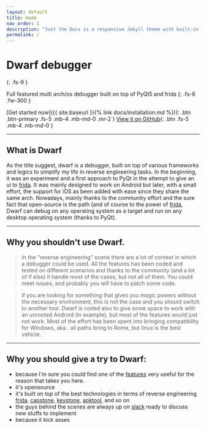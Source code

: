 ```yaml
---
layout: default
title: Home
nav_order: 1
description: "Just the Docs is a responsive Jekyll theme with built-in search that is easily customizable and hosted on GitHub Pages."
permalink: /
---
```


# Dwarf debugger
{: .fs-9 }

Full featured multi arch/os debugger built on top of PyQt5 and frida
{: .fs-6 .fw-300 }

[Get started now]({{ site.baseurl }}{% link docs/installation.md %}){: .btn .btn-primary .fs-5 .mb-4 .mb-md-0 .mr-2 } [View it on GitHub](https://github.com/iGio90/Dwarf){: .btn .fs-5 .mb-4 .mb-md-0 }

---

## What is Dwarf

As the title suggest, dwarf is a debugger, built on top of various frameworks and logics to simplify my life in reverse engineering tasks.
In the beginning, it was an experiment and a first approach to PyQt in the attempt to give an ui to [frida](http://frida.re).
It was mainly designed to work on Android but later, with a small effort, the support for iOS as been added with ease since they share the same arch.
Nowadays, mainly thanks to the community effort and the sure fact that open-source is the path (and of course to the power of [frida](http://frida.re),
Dwarf can debug on any operating system as a target and run on any desktop operating system (thanks to PyQt).

---

## Why you **shouldn't** use Dwarf.

> In the "reverse engineering" scene there are a lot of context in which a debugger could be used.
All the features has been coded and tested on different scenarios and thanks to the community (and a lot of if else) it handle most of the cases, but not all of them.
You could meet issues, and probably you will have to patch some code.

> if you are looking for something that gives you magic powers without the necessary environment, this is not the case and you should switch to another tool. 
Dwarf is coded also to give some space to work with an unrooted Android (in example), but most of the features would just not work.
Most of the effort has been spent into bringing compatibility for Windows, aka.. all paths bring to Rome, but linux is the best vehicle.

----

## Why you **should** give a try to Dwarf:

* because I'm sure you could find one of the [features](./features.html) very useful for the reason that takes you here.
* it's opensource
* it's built on top of the best technologies in terms of reverse engineering [frida](http://frida.re), [capstone](http://www.capstone-engine.org/), 
[keystone](http://www.keystone-engine.org/), [apktool](https://ibotpeaches.github.io/Apktool/), and so on
* the guys behind the scenes are always up on [slack](https://join.slack.com/t/resecret/shared_invite/enQtMzc1NTg4MzE3NjA1LTlkNzYxNTIwYTc2ZTYyOWY1MTQ1NzBiN2ZhYjQwYmY0ZmRhODQ0NDE3NmRmZjFiMmE1MDYwNWJlNDVjZDcwNGE)
ready to discuss new stuffs to implement
* because it kick asses